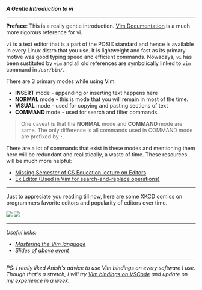 *__A Gentle Introduction to vi__*

-----

__Preface__: This is a really gentle introduction. [Vim Documentation](https://www.vim.org/docs.php) is a much more rigorous reference for vi.

`vi` is a text editor that is a part of the POSIX standard and hence is available in every Linux distro that you use. It is lightweight and fast as its primary motive was good typing speed and efficient commands. Nowadays, `vi` has been sustituted by `vim` and all old references are symbolically linked to `vim` command in `/usr/bin/`.


There are 3 primary modes while using Vim:

- __INSERT__ mode - appending or inserting text happens here
- __NORMAL__ mode - this is mode that you will remain in most of the time. 
- __VISUAL__ mode - used for copying and pasting sections of text
- __COMMAND__ mode - used for search and filter commands.

> One caveat is that the __NORMAL__ mode and __COMMAND__ mode are same. The only difference is all commands used in COMMAND mode are prefixed by `:`.

There are a lot of commands that exist in these modes and mentioning them here will be redundant and realistically, a waste of time. These resources will be much more helpful:

- [Missing Semester of CS Education lecture on Editors](https://missing.csail.mit.edu/2020/editors/)
- [Ex Editor (Used in Vim for search-and-replace operations)](https://en.wikipedia.org/wiki/Ex_(text_editor))

---

Just to appreciate you reading till now, here are some XKCD comics on programmers favorite editors and popularity of editors over time.

![](https://imgs.xkcd.com/comics/real_programmers.png)
![](https://imgs.xkcd.com/comics/hottest_editors.png)

---

_Useful links:_

- [_Mastering the Vim language_](https://youtu.be/wlR5gYd6um0)
- [_Slides of above event_](https://ctoomey.com/mastering-the-vim-language-slides.pdf)

---

_PS: I really liked Anish's advice to use Vim bindings on every software I use. Though that's a stretch, I will try [Vim bindings on VSCode](https://marketplace.visualstudio.com/items?itemName=vscodevim.vim) and update on my experience in a week._
